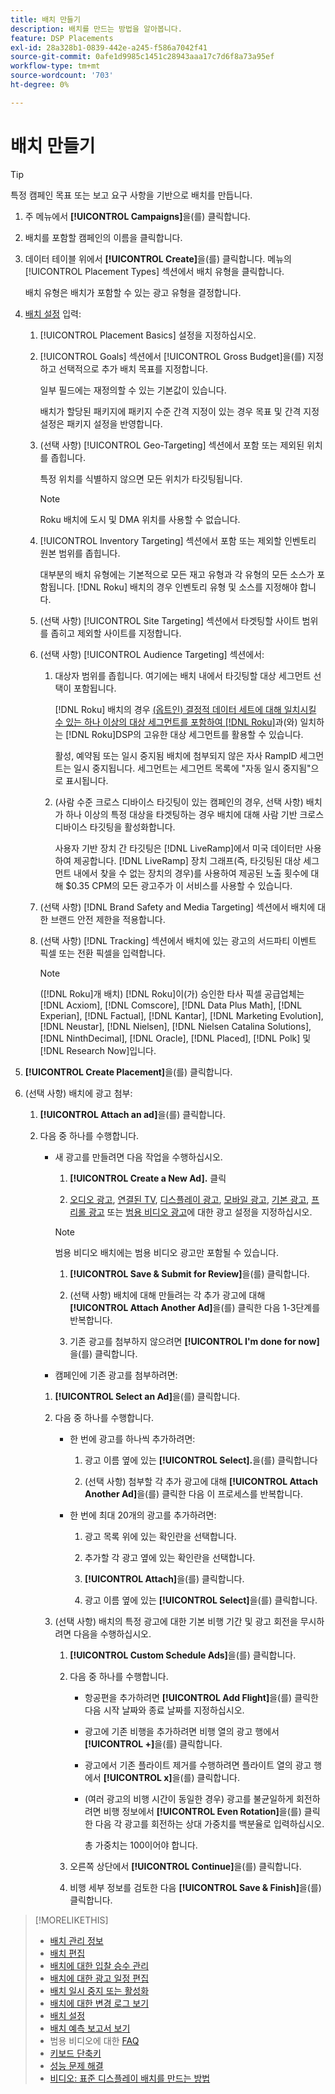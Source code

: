 ```yaml
---
title: 배치 만들기
description: 배치를 만드는 방법을 알아봅니다.
feature: DSP Placements
exl-id: 28a328b1-0839-442e-a245-f586a7042f41
source-git-commit: 0afe1d9985c1451c28943aaa17c7d6f8a73a95ef
workflow-type: tm+mt
source-wordcount: '703'
ht-degree: 0%

---
```


# 배치 만들기

>[!TIP]
>
>특정 캠페인 목표 또는 보고 요구 사항을 기반으로 배치를 만듭니다.

1. 주 메뉴에서 **[!UICONTROL Campaigns]**&#x200B;을(를) 클릭합니다.

1. 배치를 포함할 캠페인의 이름을 클릭합니다.

1. 데이터 테이블 위에서 **[!UICONTROL Create]**&#x200B;을(를) 클릭합니다. 메뉴의 [!UICONTROL Placement Types] 섹션에서 배치 유형을 클릭합니다.

   배치 유형은 배치가 포함할 수 있는 광고 유형을 결정합니다.

1. [배치 설정](placement-settings.md) 입력:

   1. [!UICONTROL Placement Basics] 설정을 지정하십시오.

   1. [!UICONTROL Goals] 섹션에서 [!UICONTROL Gross Budget]을(를) 지정하고 선택적으로 추가 배치 목표를 지정합니다.

      일부 필드에는 재정의할 수 있는 기본값이 있습니다.

      배치가 할당된 패키지에 패키지 수준 간격 지정이 있는 경우 목표 및 간격 지정 설정은 패키지 설정을 반영합니다.

   1. (선택 사항) [!UICONTROL Geo-Targeting] 섹션에서 포함 또는 제외된 위치를 좁힙니다.

      특정 위치를 식별하지 않으면 모든 위치가 타깃팅됩니다.

      >[!NOTE]
      >
      >Roku 배치에 도시 및 DMA 위치를 사용할 수 없습니다.

   1. [!UICONTROL Inventory Targeting] 섹션에서 포함 또는 제외할 인벤토리 원본 범위를 좁힙니다.

      대부분의 배치 유형에는 기본적으로 모든 재고 유형과 각 유형의 모든 소스가 포함됩니다. [!DNL Roku] 배치의 경우 인벤토리 유형 및 소스를 지정해야 합니다.

   1. (선택 사항) [!UICONTROL Site Targeting] 섹션에서 타겟팅할 사이트 범위를 좁히고 제외할 사이트를 지정합니다.

   1. (선택 사항) [!UICONTROL Audience Targeting] 섹션에서:

      1. 대상자 범위를 좁힙니다. 여기에는 배치 내에서 타깃팅할 대상 세그먼트 선택이 포함됩니다.

         [!DNL Roku] 배치의 경우 [(옵트인) 결정적 데이터 세트에 대해 일치시킬 수 있는 하나 이상의 대상 세그먼트를 포함하여  [!DNL Roku]](/help/dsp/inventory/roku-inventory.md)과(와) 일치하는 [!DNL Roku]DSP의 고유한 대상 세그먼트를 활용할 수 있습니다.

         활성, 예약됨 또는 일시 중지됨 배치에 첨부되지 않은 자사 RampID 세그먼트는 일시 중지됩니다. 세그먼트는 세그먼트 목록에 &quot;자동 일시 중지됨&quot;으로 표시됩니다.

      1. (사람 수준 크로스 디바이스 타깃팅이 있는 캠페인의 경우, 선택 사항) 배치가 하나 이상의 특정 대상을 타겟팅하는 경우 배치에 대해 사람 기반 크로스 디바이스 타깃팅을 활성화합니다.

         사용자 기반 장치 간 타깃팅은 [!DNL LiveRamp]에서 미국 데이터만 사용하여 제공합니다. [!DNL LiveRamp] 장치 그래프(즉, 타깃팅된 대상 세그먼트 내에서 찾을 수 없는 장치의 경우)를 사용하여 제공된 노출 횟수에 대해 $0.35 CPM의 모든 광고주가 이 서비스를 사용할 수 있습니다.

   1. (선택 사항) [!DNL Brand Safety and Media Targeting] 섹션에서 배치에 대한 브랜드 안전 제한을 적용합니다.

   1. (선택 사항) [!DNL Tracking] 섹션에서 배치에 있는 광고의 서드파티 이벤트 픽셀 또는 전환 픽셀을 입력합니다.

      >[!NOTE]
      >
      >([!DNL Roku]개 배치) [!DNL Roku]이(가) 승인한 타사 픽셀 공급업체는 [!DNL Acxiom], [!DNL Comscore], [!DNL Data Plus Math], [!DNL Experian], [!DNL Factual], [!DNL Kantar], [!DNL Marketing Evolution], [!DNL Neustar], [!DNL Nielsen], [!DNL Nielsen Catalina Solutions], [!DNL NinthDecimal], [!DNL Oracle], [!DNL Placed], [!DNL Polk] 및 [!DNL Research Now]입니다.

1. **[!UICONTROL Create Placement]**&#x200B;을(를) 클릭합니다.

1. (선택 사항) 배치에 광고 첨부:

   1. **[!UICONTROL Attach an ad]**&#x200B;을(를) 클릭합니다.

   1. 다음 중 하나를 수행합니다.

      * 새 광고를 만들려면 다음 작업을 수행하십시오.

         1. **[!UICONTROL Create a New Ad].** 클릭

         1. [오디오 광고](/help/dsp/campaign-management/ads/ad-settings-audio.md), [연결된 TV](/help/dsp/campaign-management/ads/ad-settings-connected-tv.md), [디스플레이 광고](/help/dsp/campaign-management/ads/ad-settings-display.md), [모바일 광고](/help/dsp/campaign-management/ads/ad-settings-mobile.md), [기본 광고](/help/dsp/campaign-management/ads/ad-settings-native.md), [프리롤 광고](/help/dsp/campaign-management/ads/ad-settings-pre-roll.md) 또는 [범용 비디오 광고](/help/dsp/campaign-management/ads/ad-settings-universal-video.md)에 대한 광고 설정을 지정하십시오.

        >[!NOTE]
        >
        >범용 비디오 배치에는 범용 비디오 광고만 포함될 수 있습니다.

         1. **[!UICONTROL Save & Submit for Review]**&#x200B;을(를) 클릭합니다.

         1. (선택 사항) 배치에 대해 만들려는 각 추가 광고에 대해 **[!UICONTROL Attach Another Ad]**&#x200B;을(를) 클릭한 다음 1-3단계를 반복합니다.

         1. 기존 광고를 첨부하지 않으려면 **[!UICONTROL I'm done for now]**&#x200B;을(를) 클릭합니다.

      * 캠페인에 기존 광고를 첨부하려면:

      1. **[!UICONTROL Select an Ad]**&#x200B;을(를) 클릭합니다.

      1. 다음 중 하나를 수행합니다.

         * 한 번에 광고를 하나씩 추가하려면:

            1. 광고 이름 옆에 있는 **[!UICONTROL Select].**&#x200B;을(를) 클릭합니다

            1. (선택 사항) 첨부할 각 추가 광고에 대해 **[!UICONTROL Attach Another Ad]**&#x200B;을(를) 클릭한 다음 이 프로세스를 반복합니다.

         * 한 번에 최대 20개의 광고를 추가하려면:

            1. 광고 목록 위에 있는 확인란을 선택합니다.

            1. 추가할 각 광고 옆에 있는 확인란을 선택합니다.

            1. **[!UICONTROL Attach]**&#x200B;을(를) 클릭합니다.

            1. 광고 이름 옆에 있는 **[!UICONTROL Select]**&#x200B;을(를) 클릭합니다.

      1. (선택 사항) 배치의 특정 광고에 대한 기본 비행 기간 및 광고 회전을 무시하려면 다음을 수행하십시오.

         1. **[!UICONTROL Custom Schedule Ads]**&#x200B;을(를) 클릭합니다.

         1. 다음 중 하나를 수행합니다.

            * 항공편을 추가하려면 **[!UICONTROL Add Flight]**&#x200B;을(를) 클릭한 다음 시작 날짜와 종료 날짜를 지정하십시오.

            * 광고에 기존 비행을 추가하려면 비행 열의 광고 행에서 **[!UICONTROL +]**&#x200B;을(를) 클릭합니다.

            * 광고에서 기존 플라이트 제거를 수행하려면 플라이트 열의 광고 행에서 **[!UICONTROL x]**&#x200B;을(를) 클릭합니다.

            * (여러 광고의 비행 시간이 동일한 경우) 광고를 불균일하게 회전하려면 비행 정보에서 **[!UICONTROL Even Rotation]**&#x200B;을(를) 클릭한 다음 각 광고를 회전하는 상대 가중치를 백분율로 입력하십시오.

              총 가중치는 100이어야 합니다.

         1. 오른쪽 상단에서 **[!UICONTROL Continue]**&#x200B;을(를) 클릭합니다.

         1. 비행 세부 정보를 검토한 다음 **[!UICONTROL Save & Finish]**&#x200B;을(를) 클릭합니다.

>[!MORELIKETHIS]
>
>* [배치 관리 정보](placement-about.md)
>* [배치 편집](placement-edit.md)
>* [배치에 대한 입찰 승수 관리](placement-manage-bid-multipliers.md)
>* [배치에 대한 광고 일정 편집](placement-edit-ad-schedule.md)
>* [배치 일시 중지 또는 활성화](placement-pause-activate.md)
>* [배치에 대한 변경 로그 보기](placement-change-log.md)
>* [배치 설정](placement-settings.md)
>* [배치 예측 보고서 보기](/help/dsp/campaign-management/reports/placement-forecast.md)
>* 범용 비디오에 대한 [FAQ](/help/dsp/campaign-management/faq-universal-video.md)
>* [키보드 단축키](/help/dsp/campaign-management/reports/keyboard-shortcuts.md)
>* [성능 문제 해결](/help/dsp/optimization/troubleshooting-performance.md)
>* [비디오: 표준 디스플레이 배치를 만드는 방법](https://video.tv.adobe.com/v/340454)
